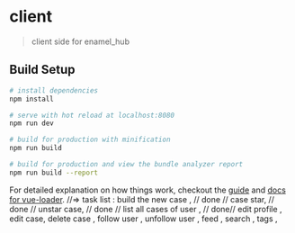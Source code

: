 # client

> client side for enamel_hub

## Build Setup

``` bash
# install dependencies
npm install

# serve with hot reload at localhost:8080
npm run dev

# build for production with minification
npm run build

# build for production and view the bundle analyzer report
npm run build --report
```

For detailed explanation on how things work, checkout the [guide](http://vuejs-templates.github.io/webpack/) and [docs for vue-loader](http://vuejs.github.io/vue-loader).
//=> task list :
build the new case , // done //
case star,  // done //
unstar case,  // done //
list all cases of user , // done//
edit profile ,
edit case, 
delete case , 
follow user , 
unfollow user , 
feed , 
search , 
tags , 